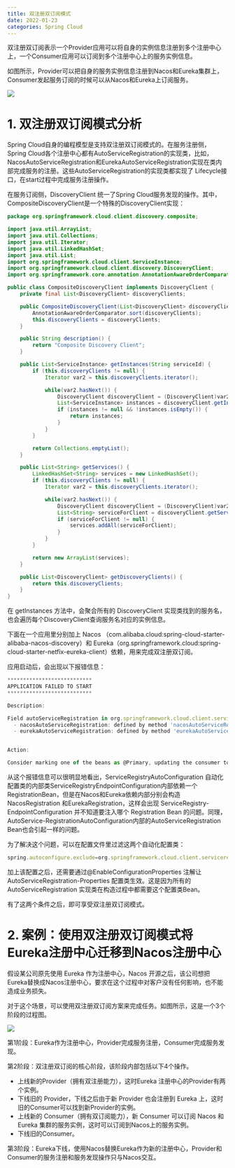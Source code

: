 ```yaml
---
title: 双注册双订阅模式
date: 2022-01-23
categories: Spring Cloud
---
```


双注册双订阅表示一个Provider应用可以将自身的实例信息注册到多个注册中心上，一个Consumer应用可以订阅到多个注册中心上的服务实例信息。

如图所示，Provider可以把自身的服务实例信息注册到Nacos和Eureka集群上，Consumer发起服务订阅的时候可以从Nacos和Eureka上订阅服务。

![](eureka-nacos双注册中心.jpeg)

# 1. 双注册双订阅模式分析

Spring Cloud自身的编程模型是支持双注册双订阅模式的。在服务注册侧，Spring Cloud各个注册中心都有AutoServiceRegistration的实现类，比如，NacosAutoServiceRegistration和EurekaAutoServiceRegistration实现在类内部完成服务的注册。这些AutoServiceRegistration的实现类都实现了 Lifecycle接口，在start过程中完成服务注册操作。

在服务订阅侧，DiscoveryClient 统一了Spring Cloud服务发现的操作。其中，CompositeDiscoveryClient是一个特殊的DiscoveryClient实现：

```Java
package org.springframework.cloud.client.discovery.composite;

import java.util.ArrayList;
import java.util.Collections;
import java.util.Iterator;
import java.util.LinkedHashSet;
import java.util.List;
import org.springframework.cloud.client.ServiceInstance;
import org.springframework.cloud.client.discovery.DiscoveryClient;
import org.springframework.core.annotation.AnnotationAwareOrderComparator;

public class CompositeDiscoveryClient implements DiscoveryClient {
    private final List<DiscoveryClient> discoveryClients;

    public CompositeDiscoveryClient(List<DiscoveryClient> discoveryClients) {
        AnnotationAwareOrderComparator.sort(discoveryClients);
        this.discoveryClients = discoveryClients;
    }

    public String description() {
        return "Composite Discovery Client";
    }

    public List<ServiceInstance> getInstances(String serviceId) {
        if (this.discoveryClients != null) {
            Iterator var2 = this.discoveryClients.iterator();

            while(var2.hasNext()) {
                DiscoveryClient discoveryClient = (DiscoveryClient)var2.next();
                List<ServiceInstance> instances = discoveryClient.getInstances(serviceId);
                if (instances != null && !instances.isEmpty()) {
                    return instances;
                }
            }
        }

        return Collections.emptyList();
    }

    public List<String> getServices() {
        LinkedHashSet<String> services = new LinkedHashSet();
        if (this.discoveryClients != null) {
            Iterator var2 = this.discoveryClients.iterator();

            while(var2.hasNext()) {
                DiscoveryClient discoveryClient = (DiscoveryClient)var2.next();
                List<String> serviceForClient = discoveryClient.getServices();
                if (serviceForClient != null) {
                    services.addAll(serviceForClient);
                }
            }
        }

        return new ArrayList(services);
    }

    public List<DiscoveryClient> getDiscoveryClients() {
        return this.discoveryClients;
    }
}

```

在 getInstances 方法中，会聚合所有的 DiscoveryClient 实现类找到的服务名，也会遍历每个DiscoveryClient查询服务名对应的实例信息。

下面在一个应用里分别加上 Nacos （com.alibaba.cloud:spring-cloud-starter-alibaba-nacos-discovery）和 Eureka（org.springframework.cloud:spring-cloud-starter-netfix-eureka-client）依赖，用来完成双注册双订阅。

应用启动后，会出现以下报错信息：

```JavaScript
***************************
APPLICATION FAILED TO START
***************************

Description:

Field autoServiceRegistration in org.springframework.cloud.client.serviceregistry.AutoServiceRegistrationAutoConfiguration required a single bean, but 2 were found:
  - nacosAutoServiceRegistration: defined by method 'nacosAutoServiceRegistration' in class path resource [com/alibaba/cloud/nacos/registry/NacosServiceRegistryAutoConfiguration.class]
  - eurekaAutoServiceRegistration: defined by method 'eurekaAutoServiceRegistration' in class path resource [org/springframework/cloud/netflix/eureka/EurekaClientAutoConfiguration.class]


Action:

Consider marking one of the beans as @Primary, updating the consumer to accept multiple beans, or using @Qualifier to identify the bean that should be consumed
```

从这个报错信息可以很明显地看出，ServiceRegistryAutoConfiguration 自动化配置类的内部类ServiceRegistryEndpointConfiguration内部依赖一个RegistrationBean，但是在Nacos和Eureka依赖内部分别会构造 NacosRegistration 和EurekaRegistration，这样会出现 ServiceRegistry-EndpointConfiguration 并不知道要注入哪个 Registration Bean 的问题。同理，AutoService-RegistrationAutoConfiguration内部的AutoServiceRegistration Bean也会引起一样的问题。

为了解决这个问题，可以在配置文件里过滤这两个自动化配置类：

```JavaScript
spring.autoconfigure.exclude=org.springframework.cloud.client.serviceregistry.ServiceRegistryAutoConfiguration,org.springframework.cloud.client.serviceregistry.AutoServiceRegistrationAutoConfiguration
```

加上该配置之后，还需要通过@EnableConfigurationProperties 注解让AutoServiceRegistration-Properties 配置类生效。这是因为所有的AutoServiceRegistration 实现类在构造过程中都需要这个配置类Bean。

有了这两个条件之后，即可享受双注册双订阅模式。

# 2. 案例：使用双注册双订阅模式将Eureka注册中心迁移到Nacos注册中心

假设某公司原先使用 Eureka 作为注册中心，Nacos 开源之后，该公司想把Eureka替换成Nacos注册中心，要求在这个过程中对客户没有任何影响，也不能造成业务损失。

对于这个场景，可以使用双注册双订阅方案来完成任务。如图所示，这是一个3个阶段的过程图。

![](双注册双订阅实施过程.jpeg)

第1阶段：Eureka作为注册中心，Provider完成服务注册，Consumer完成服务发现。

第2阶段：双注册双订阅的核心阶段，该阶段内部包括以下4个操作。

- 上线新的Provider（拥有双注册能力），这时Eureka 注册中心的Provider有两个实例。
- 下线旧的 Provider，下线之后由于新 Provider 也会注册到 Eureka 上，这时旧的Consumer可以找到新Provider的实例。
- 上线新的 Consumer（拥有双订阅能力），新 Consumer 可以订阅 Nacos 和Eureka 集群的服务实例，这时可以订阅到Nacos上的服务实例。
- 下线旧的Consumer。

第3阶段：Eureka下线，使用Nacos替换Eureka作为新的注册中心，Provider和Consumer的服务注册和服务发现操作只与Nacos交互。
